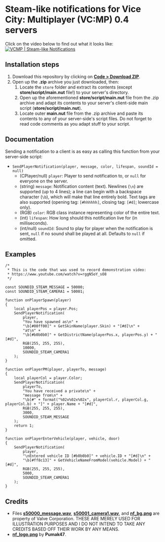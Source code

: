 # Steam-like notifications for Vice City: Multiplayer (VC:MP) 0.4 servers
Click on the video below to find out what it looks like:
[![VCMP | Steam-like Notifications](https://img.youtube.com/vi/rggN5oY_sO8/0.jpg)](https://www.youtube.com/watch?v=rggN5oY_sO8)

## Installation steps
1. Download this repository by clicking on
[**Code > Download ZIP**](https://github.com/sfwidde/vcmp-steam-like-notifications/archive/refs/heads/main.zip).
2. Open up the **.zip** archive you just downloaded, then:
	1. Locate the `store` folder and extract its contents (except
	**store/script/main.nut** file!) to your server's directory.
	2. Open up the aforementioned **store/script/main.nut** file from the .zip
	archive and adapt its contents to your server's client-side main script
	(**store/script/main.nut**).
	3. Locate outer **main.nut** file from the .zip archive and paste its
	contents to any of your server-side's script files. Do not forget to read
	code comments as you adapt stuff to your script.

## Documentation
Sending a notification to a client is as easy as calling this function from your
server-side script:
- `SendPlayerNotification(player, message, color, lifespan, soundId = null)`
	- (CPlayer/null) `player`: Player to send notification to, or `null` for
	everyone on the server.
	- (string) `message`: Notification content (text). Newlines (`\n`) are
	supported (up to 4 lines); a line can begin with a backspace character
	(`\b`), which will make that line entirely bold. Text tags are also
	supported (opening tag: `[#hhhhhh]`, closing tag: `[#d]`; lowercase only).
	- (RGB) `color`: RGB class instance representing color of the entire text.
	- (int) `lifespan`: How long should this notification live for (in
	milliseconds).
	- (int/null) `soundId`: Sound to play for player when the notification is
	sent, `null` if no sound shall be played at all. Defaults to `null` if
	omitted.

## Examples
```
/*
 * This is the code that was used to record demonstration video:
 * https://www.youtube.com/watch?v=rggN5oY_sO8
 */

const SOUNDID_STEAM_MESSAGE = 50000;
const SOUNDID_STEAM_CAMERA1 = 50001;

function onPlayerSpawn(player)
{
	local playerPos = player.Pos;
	SendPlayerNotification(
		player,
		"You have spawned as\n" +
		"\b[#00ff00]" + GetSkinName(player.Skin) + "[#d]\n" +
		"at\n" +
		"\b[#b0b0b0]" + GetDistrictName(playerPos.x, playerPos.y) + "[#d]",
		RGB(255, 255, 255),
		10000,
		SOUNDID_STEAM_CAMERA1
	);
}

function onPlayerPM(player, playerTo, message)
{
	local playerCol = player.Color;
	SendPlayerNotification(
		playerTo,
		"You have received a private\n" +
		"message from\n" +
		"\b[#" + format("%02x%02x%02x", playerCol.r, playerCol.g, playerCol.b) + "]" + player.Name + "[#d]",
		RGB(255, 255, 255),
		3000,
		SOUNDID_STEAM_MESSAGE
	);
	return 1;
}

function onPlayerEnterVehicle(player, vehicle, door)
{
	SendPlayerNotification(
		player,
		"\nEntered vehicle ID [#b0b0b0]" + vehicle.ID + "[#d]\n" +
		"\b[#ff8c13]" + GetVehicleNameFromModel(vehicle.Model) + "[#d]",
		RGB(255, 255, 255),
		5000,
		SOUNDID_STEAM_CAMERA1
	);
}
```

## Credits
- Files [**s50000_message.wav**](store/sounds/s50000_message.wav),
[**s50001_camera1.wav**](store/sounds/s50001_camera1.wav), and
[**nf_bg.png**](store/sprites/nf_bg.png) are property of Valve Corporation.
THESE ARE MERELY USED FOR ILLUSTRATION PURPOSES AND I DO NOT INTEND TO TAKE
ANY CREDITS BASED OFF THEIR WORK BY ANY MEANS.
- [**nf_logo.png**](store/sprites/nf_logo.png) by **Pumak47**.